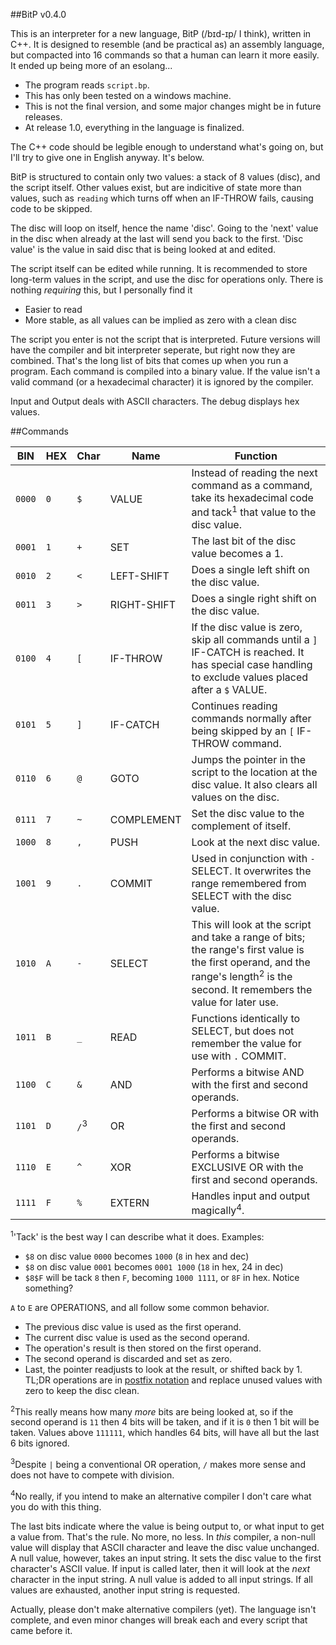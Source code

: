 ##BitP v0.4.0

This is an interpreter for a new language, BitP (/bɪd-ɪp/ I think), written in C++.
It is designed to resemble (and be practical as) an assembly language, but compacted into 16 commands so that a human can learn it more easily.
It ended up being more of an esolang...

 - The program reads `script.bp`.
 - This has only been tested on a windows machine.
 - This is not the final version, and some major changes might be in future releases.
 - At release 1.0, everything in the language is finalized.

The C++ code should be legible enough to understand what's going on, but I'll try to give one in English anyway. It's below.

BitP is structured to contain only two values: a stack of 8 values (disc), and the script itself.
Other values exist, but are indicitive of state more than values, such as `reading` which turns off when an IF-THROW fails, causing code to be skipped.

The disc will loop on itself, hence the name 'disc'. Going to the 'next' value in the disc when already at the last will send you back to the first.
'Disc value' is the value in said disc that is being looked at and edited.

The script itself can be edited while running. It is recommended to store long-term values in the script, and use the disc for operations only.
There is nothing *requiring* this, but I personally find it
 - Easier to read
 - More stable, as all values can be implied as zero with a clean disc


The script you enter is not the script that is interpreted. Future versions will have the compiler and bit interpreter seperate, but right now they are combined.
That's the long list of bits that comes up when you run a program.
Each command is compiled into a binary value. If the value isn't a valid command (or a hexadecimal character) it is ignored by the compiler.


Input and Output deals with ASCII characters.
The debug displays hex values.


##Commands

BIN | HEX | Char | Name | Function
------ | --- | --- | ------------- | ----------------------------------------------------
`0000` | `0` | `$` | VALUE | Instead of reading the next command as a command, take its hexadecimal code and tack<sup>1</sup> that value to the disc value.
`0001` | `1` | `+` | SET | The last bit of the disc value becomes a 1.
`0010` | `2` | `<` | LEFT-SHIFT | Does a single left shift on the disc value.
`0011` | `3` | `>` | RIGHT-SHIFT | Does a single right shift on the disc value.
`0100` | `4` | `[` | IF-THROW | If the disc value is zero, skip all commands until a `]` IF-CATCH is reached. It has special case handling to exclude values placed after a `$` VALUE.
`0101` | `5` | `]` | IF-CATCH | Continues reading commands normally after being skipped by an `[` IF-THROW command.
`0110` | `6` | `@` | GOTO | Jumps the pointer in the script to the location at the disc value. It also clears all values on the disc.
`0111` | `7` | `~` | COMPLEMENT | Set the disc value to the complement of itself.
`1000` | `8` | `,` | PUSH | Look at the next disc value.
`1001` | `9` | `.` | COMMIT | Used in conjunction with `-` SELECT. It overwrites the range remembered from SELECT with the disc value.
`1010` | `A` | `-` | SELECT | This will look at the script and take a range of bits; the range's first value is the first operand, and the range's length<sup>2</sup> is the second. It remembers the value for later use.
`1011` | `B` | `_` | READ | Functions identically to SELECT, but does not remember the value for use with `.` COMMIT.
`1100` | `C` | `&` | AND | Performs a bitwise AND with the first and second operands.
`1101` | `D` | `/`<sup>3</sup> | OR | Performs a bitwise OR with the first and second operands.
`1110` | `E` | `^` | XOR | Performs a bitwise EXCLUSIVE OR with the first and second operands.
`1111` | `F` | `%` | EXTERN | Handles input and output magically<sup>4</sup>.
<sup>1</sup>'Tack' is the best way I can describe what it does. Examples:
 - `$8` on disc value `0000` becomes `1000` (`8` in hex and dec)
 - `$8` on disc value `0001` becomes `0001 1000` (`18` in hex, 24 in dec)
 - `$8$F` will be tack `8` then `F`, becoming `1000 1111`, or `8F` in hex. Notice something?

`A` to `E` are OPERATIONS, and all follow some common behavior.
 - The previous disc value is used as the first operand.
 - The current disc value is used as the second operand.
 - The operation's result is then stored on the first operand.
 - The second operand is discarded and set as zero.
 - Last, the pointer readjusts to look at the result, or shifted back by 1.
TL;DR operations are in [postfix notation](https://en.wikipedia.org/wiki/Reverse_Polish_notation) and replace unused values with zero to keep the disc clean.

<sup>2</sup>This really means how many *more* bits are being looked at, so if the second operand is `11` then 4 bits will be taken, and if it is `0` then 1 bit will be taken.
Values above `111111`, which handles 64 bits, will have all but the last 6 bits ignored.

<sup>3</sup>Despite `|` being a conventional OR operation, `/` makes more sense and does not have to compete with division.

<sup>4</sup>No really, if you intend to make an alternative compiler I don't care what you do with this thing.

The last bits indicate where the value is being output to, or what input to get a value from. That's the rule. No more, no less.
In *this* compiler, a non-null value will display that ASCII character and leave the disc value unchanged. A null value, however, takes an input string. It sets the disc value to the first character's ASCII value.
If input is called later, then it will look at the *next* character in the input string. A null value is added to all input strings. If all values are exhausted, another input string is requested.

Actually, please don't make alternative compilers (yet). The language isn't complete, and even minor changes will break each and every script that came before it.